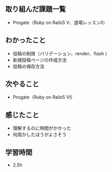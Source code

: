 ## 取り組んだ課題一覧
- Progate（Ruby on Rails5  Ⅴ、道場レッスンⅡ）            
## わかったこと
- 投稿の制限（バリデーション、render、flash  ）
- 新規投稿ページの作成方法
- 投稿の保存方法
## 次やること
- Progate（Ruby on Rails5  Ⅵ）
## 感じたこと
- 理解するのに時間がかかった
- 何周かしたほうがよさそう
## 学習時間
- 2.5h

